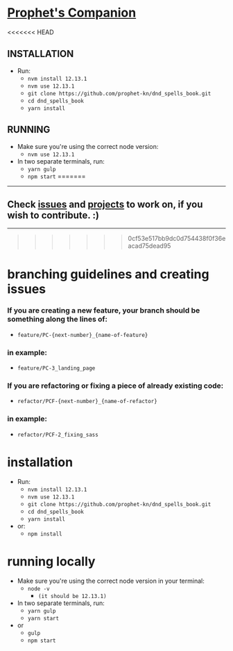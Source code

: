# <a href="https://prophet-kn.github.io/dnd_spells_book/">Prophet's Companion</a>

<<<<<<< HEAD
## INSTALLATION
- Run:
  - `nvm install 12.13.1`
  - `nvm use 12.13.1`
  - `git clone https://github.com/prophet-kn/dnd_spells_book.git`
  - `cd dnd_spells_book`
  - `yarn install`

## RUNNING
- Make sure you're using the correct node version:
  - `nvm use 12.13.1`
- In two separate terminals, run:
  - `yarn gulp`
  - `npm start`
=======
---
## Check <a href="https://github.com/prophet-kn/dnd_spells_book/issues">issues</a> and <a href="https://github.com/prophet-kn/dnd_spells_book/projects">projects</a> to work on, if you wish to contribute. :)
---
>>>>>>> 0cf53e517bb9dc0d754438f0f36eacad75dead95

# branching guidelines and creating issues
### If you are creating a new feature, your branch should be something along the lines of:
- `feature/PC-{next-number}_{name-of-feature}`

### in example:

- `feature/PC-3_landing_page`

### If you are refactoring or fixing a piece of already existing code:
- `refactor/PCF-{next-number}_{name-of-refactor}`

### in example:

- `refactor/PCF-2_fixing_sass`


# installation
- Run:
  - `nvm install 12.13.1`
  - `nvm use 12.13.1`
  - `git clone https://github.com/prophet-kn/dnd_spells_book.git`
  - `cd dnd_spells_book`
  - `yarn install`
- or:
  - `npm install`

# running locally
- Make sure you're using the correct node version in your terminal:
  - `node -v`
    - `(it should be 12.13.1)`
- In two separate terminals, run:
  - `yarn gulp`
  - `yarn start`
- or
  - `gulp`
  - `npm start`
